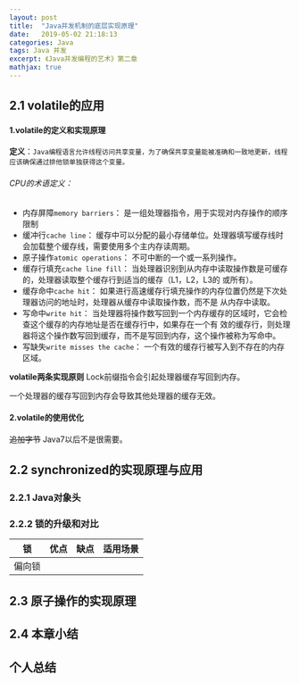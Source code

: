 ```yaml
---
layout: post
title:  "Java并发机制的底层实现原理"
date:   2019-05-02 21:18:13
categories: Java
tags: Java 并发
excerpt: 《Java并发编程的艺术》第二章
mathjax: true
---
```


## 2.1 volatile的应用
#### 1.volatile的定义和实现原理
**定义**：`Java编程语言允许线程访问共享变量，为了确保共享变量能被准确和一致地更新，线程应该确保通过排他锁单独获得这个变量。`

###### CPU的术语定义：

* 内存屏障`memory barriers`： 是一组处理器指令，用于实现对内存操作的顺序限制
* 缓冲行`cache line`： 缓存中可以分配的最小存储单位。处理器填写缓存线时会加载整个缓存线，需要使用多个主内存读周期。
* 原子操作`atomic operations`： 不可中断的一个或一系列操作。
* 缓存行填充`cache line fill`： 当处理器识别到从内存中读取操作数是可缓存的，处理器读取整个缓存行到适当的缓存（L1，L2，L3的
或所有）。
* 缓存命中`cache hit`： 如果进行高速缓存行填充操作的内存位置仍然是下次处理器访问的地址时，处理器从缓存中读取操作数，而不是
从内存中读取。
* 写命中`write hit`： 当处理器将操作数写回到一个内存缓存的区域时，它会检查这个缓存的内存地址是否在缓存行中，如果存在一个有
效的缓存行，则处理器将这个操作数写回到缓存，而不是写回到内存，这个操作被称为写命中。
* 写缺失`write misses the cache`： 一个有效的缓存行被写入到不存在的内存区域。

**volatile两条实现原则**
Lock前缀指令会引起处理器缓存写回到内存。

一个处理器的缓存写回到内存会导致其他处理器的缓存无效。 
 

#### 2.volatile的使用优化
~~追加字节~~ Java7以后不是很需要。

## 2.2 synchronized的实现原理与应用
### 2.2.1 Java对象头

### 2.2.2 锁的升级和对比

锁 | 优点 | 缺点 | 适用场景
-|-|-|-
偏向锁| | | |





## 2.3 原子操作的实现原理

## 2.4 本章小结

## 个人总结


